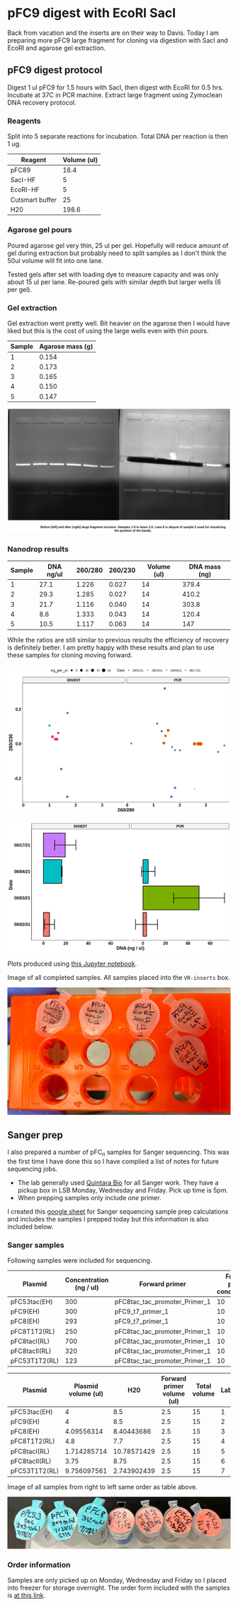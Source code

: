 # pFC9 digest with EcoRI SacI

Back from vacation and the inserts are on their way to Davis. Today I am
preparing more pFC9 large fragment for cloning via digestion with SacI
and EcoRI and agarose gel extraction.

## pFC9 digest protocol

Digest 1 ul pFC9 for 1.5 hours with SacI, then digest with EcoRI for 0.5 hrs.
Incubate at 37C in PCR machine. Extract large fragment using Zymoclean DNA recovery protocol.

### Reagents

Split into 5 separate reactions for incubation. Total DNA per reaction
is then 1 ug.

| Reagent         | Volume (ul) |
| --------------- | ----------- |
| pFC89           | 16.4        |
| SacI-HF         | 5           |
| EcoRI-HF        | 5           |
| Cutsmart buffer | 25          |
| H20             | 198.6       |

### Agarose gel pours

Poured agarose gel very thin, 25 ul per gel. Hopefully will reduce amount of gel during extraction but probably need to split samples
as I don't think the 50ul volume will fit into one lane.

Tested gels after set with loading dye to measure capacity and was
only about 15 ul per lane. Re-poured gels with similar depth but larger
wells (6 per gel).


### Gel extraction

Gel extraction went pretty well. Bit heavier on the agarose then I would have liked but this is
the cost of using the large wells even with thin pours.

| Sample | Agarose mass (g) |
| ------ | ---------------- |
| 1      | 0.154            |
| 2      | 0.173            |
| 3      | 0.165            |
| 4      | 0.150            |
| 5      | 0.147            |

![](images/2021-08-17_11h40m20s_pfc9-sacI-ecoRI-digest-1.5-0.5-hr-labeled.png.png)

### Nanodrop results

| Sample | DNA ng/ul | 260/280 | 260/230 | Volume (ul) | DNA mass (ng) |
| ------ | --------- | ------- | ------- | ----------- | ------------- |
| 1      | 27.1      | 1.226   | 0.027   | 14          | 379.4         |
| 2      | 29.3      | 1.285   | 0.027   | 14          | 410.2         |
| 3      | 21.7      | 1.116   | 0.040   | 14          | 303.8         |
| 4      | 8.6       | 1.333   | 0.043   | 14          | 120.4         |
| 5      | 10.5      | 1.117   | 0.063   | 14          | 147           |

While the ratios are still similar to previous results the efficiency
of recovery is definitely better. I am pretty happy with these results
and plan to use these samples for cloning moving forward.

![](images/nanodrop_agarose_8-17-21-points.png)

![](images/nanodrop_agarose_8-17-21-bars.png)

Plots produced using [this Jupyter notebook](notebooks/Agarose_gel_extractions.ipynb).

Image of all completed samples. All samples placed into the `VR-inserts` box.

![](images/IMG_5241.jpg)

## Sanger prep

I also prepared a number of pFC$_n$ samples for Sanger sequencing.
This was the first time I have done this so I have complied a list of
notes for future sequencing jobs.

- The lab generally used [Quintara Bio](https://www.quintarabio.com/)
  for all Sanger work. They have a pickup box in LSB Monday, Wednesday and Friday. Pick up time is 5pm.
- When prepping samples only include *one* primer.
  
I created this [google sheet](https://docs.google.com/spreadsheets/d/14LjpJSkiA-oPS-KEz1mo4wCLo4d90pHl8FkdC7rvQTM/edit?usp=sharing) for
Sanger sequencing sample prep calculations and includes the samples
I prepped today but this information is also included below.

### Sanger samples

Following samples were included for sequencing.

| Plasmid       | Concentration (ng / ul) | Forward primer                | Forward primer concentration |
| ------------- | ----------------------- | ----------------------------- | ---------------------------- |
| pFC53tac(EH)  | 300                     | pFC8tac_tac_promoter_Primer_1 | 10                           |
| pFC9(EH)      | 300                     | pFC9_t7_primer_1              | 10                           |
| pFC8(EH)      | 293                     | pFC9_t7_primer_1              | 10                           |
| pFC8T1T2(RL)  | 250                     | pFC8tac_tac_promoter_Primer_1 | 10                           |
| pFC8tacI(RL)  | 700                     | pFC8tac_tac_promoter_Primer_1 | 10                           |
| pFC8tacII(RL) | 320                     | pFC8tac_tac_promoter_Primer_1 | 10                           |
| pFC53T1T2(RL) | 123                     | pFC8tac_tac_promoter_Primer_1 | 10                           |


| Plasmid       | Plasmid volume (ul) | H20         | Forward primer volume (ul) | Total volume | Label |
| ------------- | ------------------- | ----------- | -------------------------- | ------------ | ----- |
| pFC53tac(EH)  | 4                   | 8.5         | 2.5                        | 15           | 1     |
| pFC9(EH)      | 4                   | 8.5         | 2.5                        | 15           | 2     |
| pFC8(EH)      | 4.09556314          | 8.40443686  | 2.5                        | 15           | 3     |
| pFC8T1T2(RL)  | 4.8                 | 7.7         | 2.5                        | 15           | 4     |
| pFC8tacI(RL)  | 1.714285714         | 10.78571429 | 2.5                        | 15           | 5     |
| pFC8tacII(RL) | 3.75                | 8.75        | 2.5                        | 15           | 6     |
| pFC53T1T2(RL) | 9.756097561         | 2.743902439 | 2.5                        | 15           | 7     |


Image of all samples from right to left same order as table above.

![](images/IMG_5239.jpg)

### Order information

Samples are only picked up on Monday, Wednesday and Friday so I placed
into freezer for storage overnight. The order form included with the
samples is [at this link](documents/quintara_sanger_8-17-21.pdf). 

